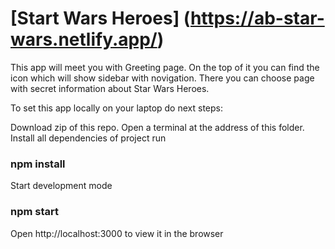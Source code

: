 # [Start Wars Heroes] (https://ab-star-wars.netlify.app/)

This app will meet you with Greeting page. On the top of it you can find the
icon which will show sidebar with novigation. There you can choose page with
secret information about Star Wars Heroes.

To set this app locally on your laptop do next steps:

Download zip of this repo. Open a terminal at the address of this folder.
Install all dependencies of project run

### npm install

Start development mode

### npm start

Open http://localhost:3000 to view it in the browser
